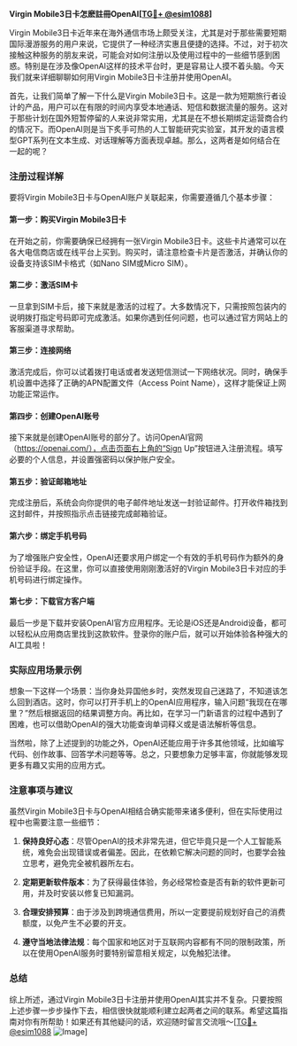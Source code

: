 **Virgin Mobile3日卡怎麽註冊OpenAI[[TG💪+ @esim1088](https://t.me/s/esim1088)]**

Virgin Mobile3日卡近年来在海外通信市场上颇受关注，尤其是对于那些需要短期国际漫游服务的用户来说，它提供了一种经济实惠且便捷的选择。不过，对于初次接触这种服务的朋友来说，可能会对如何注册以及使用过程中的一些细节感到困惑。特别是在涉及像OpenAI这样的技术平台时，更是容易让人摸不着头脑。今天我们就来详细聊聊如何用Virgin Mobile3日卡注册并使用OpenAI。

首先，让我们简单了解一下什么是Virgin Mobile3日卡。这是一款为短期旅行者设计的产品，用户可以在有限的时间内享受本地通话、短信和数据流量的服务。这对于那些计划在国外短暂停留的人来说非常实用，尤其是在不想长期绑定运营商合约的情况下。而OpenAI则是当下炙手可热的人工智能研究实验室，其开发的语言模型GPT系列在文本生成、对话理解等方面表现卓越。那么，这两者是如何结合在一起的呢？

### 注册过程详解

要将Virgin Mobile3日卡与OpenAI账户关联起来，你需要遵循几个基本步骤：

#### 第一步：购买Virgin Mobile3日卡
在开始之前，你需要确保已经拥有一张Virgin Mobile3日卡。这些卡片通常可以在各大电信商店或在线平台上买到。购买时，请注意检查卡片是否激活，并确认你的设备支持该SIM卡格式（如Nano SIM或Micro SIM）。

#### 第二步：激活SIM卡
一旦拿到SIM卡后，接下来就是激活的过程了。大多数情况下，只需按照包装内的说明拨打指定号码即可完成激活。如果你遇到任何问题，也可以通过官方网站上的客服渠道寻求帮助。

#### 第三步：连接网络
激活完成后，你可以试着拨打电话或者发送短信测试一下网络状况。同时，确保手机设置中选择了正确的APN配置文件（Access Point Name），这样才能保证上网功能正常运作。

#### 第四步：创建OpenAI账号
接下来就是创建OpenAI账号的部分了。访问OpenAI官网（https://openai.com/），点击页面右上角的“Sign Up”按钮进入注册流程。填写必要的个人信息，并设置强密码以保护账户安全。

#### 第五步：验证邮箱地址
完成注册后，系统会向你提供的电子邮件地址发送一封验证邮件。打开收件箱找到这封邮件，并按照指示点击链接完成邮箱验证。

#### 第六步：绑定手机号码
为了增强账户安全性，OpenAI还要求用户绑定一个有效的手机号码作为额外的身份验证手段。在这里，你可以直接使用刚刚激活好的Virgin Mobile3日卡对应的手机号码进行绑定操作。

#### 第七步：下载官方客户端
最后一步是下载并安装OpenAI官方应用程序。无论是iOS还是Android设备，都可以轻松从应用商店里找到这款软件。登录你的账户后，就可以开始体验各种强大的AI工具啦！

### 实际应用场景示例

想象一下这样一个场景：当你身处异国他乡时，突然发现自己迷路了，不知道该怎么回到酒店。这时，你可以打开手机上的OpenAI应用程序，输入问题“我现在在哪里？”然后根据返回的结果调整方向。再比如，在学习一门新语言的过程中遇到了困难，也可以借助OpenAI的强大功能查询单词释义或是语法解析等信息。

当然啦，除了上述提到的功能之外，OpenAI还能应用于许多其他领域，比如编写代码、创作故事、回答学术问题等等。总之，只要想象力足够丰富，你就能够发现更多有趣又实用的应用方式。

### 注意事项与建议

虽然Virgin Mobile3日卡与OpenAI相结合确实能带来诸多便利，但在实际使用过程中也需要注意一些细节：

1. **保持良好心态**：尽管OpenAI的技术非常先进，但它毕竟只是一个人工智能系统，难免会出现错误或者偏差。因此，在依赖它解决问题的同时，也要学会独立思考，避免完全被机器所左右。
   
2. **定期更新软件版本**：为了获得最佳体验，务必经常检查是否有新的软件更新可用，并及时安装以修复已知漏洞。
   
3. **合理安排预算**：由于涉及到跨境通信费用，所以一定要提前规划好自己的消费额度，以免产生不必要的开支。

4. **遵守当地法律法规**：每个国家和地区对于互联网内容都有不同的限制政策，所以在使用OpenAI服务时要特别留意相关规定，以免触犯法律。

### 总结

综上所述，通过Virgin Mobile3日卡注册并使用OpenAI其实并不复杂。只要按照上述步骤一步步操作下去，相信很快就能顺利建立起两者之间的联系。希望这篇指南对你有所帮助！如果还有其他疑问的话，欢迎随时留言交流哦～[[TG💪+ @esim1088](https://t.me/s/esim1088) ![Image](https://i.postimg.cc/4NQfJmqS/Snipaste-2025-05-13-00-14-12.png)]